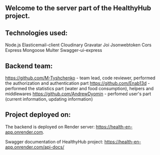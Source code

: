## Welcome to the server part of the HealthyHub project.

## Technologies used:

Node.js
Elasticemail-client
Cloudinary
Gravatar
Joi
Jsonwebtoken
Cors
Express
Mongoose
Multer
Swagger-ui-express

## Backend team:

https://github.com/M-Tyshchenko - team lead, code reviewer, performed the authorization and authentication part
https://github.com/Enab13d - performed the statistics part (water and food consumption), helpers and middlewares
https://github.com/AndrewDyomin - perfomed user's part (current information, updating information)

## Project deployed on:

The backend is deployed on Render server: https://health-en-app.onrender.com.

Swagger documentation of HealthyHub project: https://health-en-app.onrender.com/api-docs/
